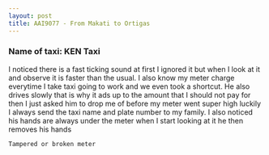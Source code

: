 ```yaml
---
layout: post
title: AAI9077 - From Makati to Ortigas
---
```


### Name of taxi: KEN Taxi

I noticed there is a fast ticking sound at first I ignored it but when I look at it and observe it is faster than the usual. I also know my meter charge everytime I take taxi going to work and we even took a shortcut. He also drives slowly that is why it ads up to the amount that I should not pay for then I just asked him to drop me of before my meter went super high luckily I always send the taxi name and plate number to my family. I also noticed his hands are always under the meter when I start looking at it he then removes his hands

```Tampered or broken meter```

